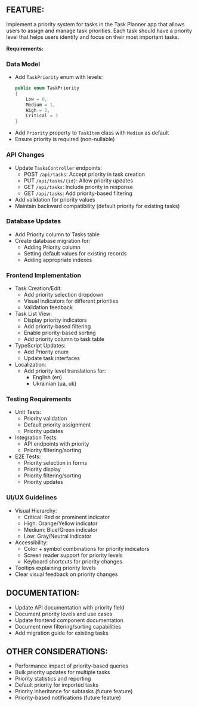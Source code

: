 ## FEATURE:
Implement a priority system for tasks in the Task Planner app that allows users to assign and manage task priorities. Each task should have a priority level that helps users identify and focus on their most important tasks.

**Requirements:**

### Data Model
- Add `TaskPriority` enum with levels:
  ```csharp
  public enum TaskPriority
  {
      Low = 0,
      Medium = 1,
      High = 2,
      Critical = 3
  }
  ```
- Add `Priority` property to `TaskItem` class with `Medium` as default
- Ensure priority is required (non-nullable)

### API Changes
- Update `TasksController` endpoints:
  - POST `/api/tasks`: Accept priority in task creation
  - PUT `/api/tasks/{id}`: Allow priority updates
  - GET `/api/tasks`: Include priority in response
  - GET `/api/tasks`: Add priority-based filtering
- Add validation for priority values
- Maintain backward compatibility (default priority for existing tasks)

### Database Updates
- Add Priority column to Tasks table
- Create database migration for:
  - Adding Priority column
  - Setting default values for existing records
  - Adding appropriate indexes

### Frontend Implementation
- Task Creation/Edit:
  - Add priority selection dropdown
  - Visual indicators for different priorities
  - Validation feedback
- Task List View:
  - Display priority indicators
  - Add priority-based filtering
  - Enable priority-based sorting
  - Add priority column to task table
- TypeScript Updates:
  - Add Priority enum
  - Update task interfaces
- Localization:
  - Add priority level translations for:
    - English (en)
    - Ukrainian (ua, uk)

### Testing Requirements
- Unit Tests:
  - Priority validation
  - Default priority assignment
  - Priority updates
- Integration Tests:
  - API endpoints with priority
  - Priority filtering/sorting
- E2E Tests:
  - Priority selection in forms
  - Priority display
  - Priority filtering/sorting
  - Priority updates

### UI/UX Guidelines
- Visual Hierarchy:
  - Critical: Red or prominent indicator
  - High: Orange/Yellow indicator
  - Medium: Blue/Green indicator
  - Low: Gray/Neutral indicator
- Accessibility:
  - Color + symbol combinations for priority indicators
  - Screen reader support for priority levels
  - Keyboard shortcuts for priority changes
- Tooltips explaining priority levels
- Clear visual feedback on priority changes

## DOCUMENTATION:
- Update API documentation with priority field
- Document priority levels and use cases
- Update frontend component documentation
- Document new filtering/sorting capabilities
- Add migration guide for existing tasks

## OTHER CONSIDERATIONS:
- Performance impact of priority-based queries
- Bulk priority updates for multiple tasks
- Priority statistics and reporting
- Default priority for imported tasks
- Priority inheritance for subtasks (future feature)
- Priority-based notifications (future feature) 